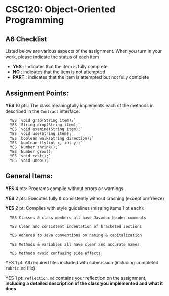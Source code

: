 # CSC120: Object-Oriented Programming
## A6 Checklist

Listed below are various aspects of the assignment.  When you turn in your work, please indicate the status of each item

- **YES** : indicates that the item is fully complete
- **NO** : indicates that the item is not attempted
- **PART** : indicates that the item is attempted but not fully complete


## Assignment Points:

**YES** 10 pts: The class meaningfully implements each of the methods in described in the `Contract` interface:

      YES `void grab(String item);`
      YES `String drop(String item);`
      YES `void examine(String item);`
      YES `void use(String item);`
      YES `boolean walk(String direction);`
      YES `boolean fly(int x, int y);`
      YES `Number shrink();`
      YES `Number grow();`
      YES `void rest();`
      YES `void undo();`


## General Items:

**YES** 4 pts: Programs compile without errors or warnings

**YES** 2 pts: Executes fully & consistently without crashing (exception/freeze)

**YES** 2 pt: Complies with style guidelines (missing items 1 pt each):

      YES Classes & class members all have Javadoc header comments

      YES Clear and consistent indentation of bracketed sections

      YES Adheres to Java conventions on naming & capitalization

      YES Methods & variables all have clear and accurate names

      YES Methods avoid confusing side effects

YES 1 pt: All required files included with submission (including completed `rubric.md` file)

YES 1 pt: `reflection.md` contains your reflection on the assignment, **including a detailed description of the class you implemented and what it does**
